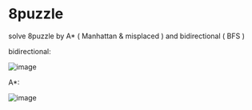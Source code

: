 # 8puzzle
solve 8puzzle by A* ( Manhattan &amp; misplaced ) and bidirectional ( BFS )

bidirectional:


![image](https://user-images.githubusercontent.com/92379487/210950533-d4adbe55-26d8-47df-aebc-1da814a67574.png)

A*:


![image](https://user-images.githubusercontent.com/92379487/210951122-12eb7d55-45fd-4183-8e08-81f6fcadf32b.png)

